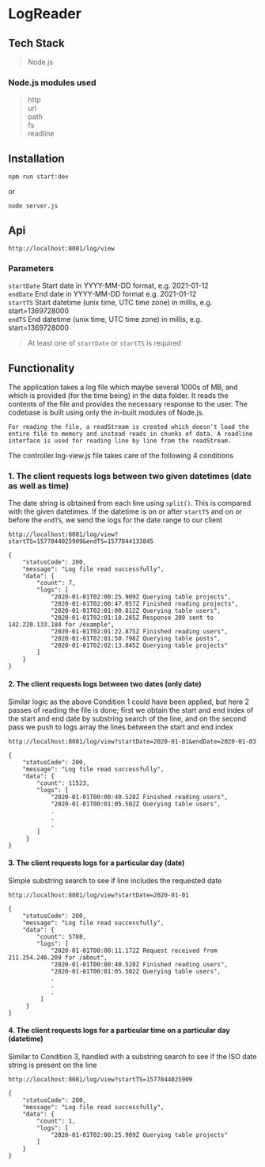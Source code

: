 # LogReader

## Tech Stack
>Node.js
### Node.js modules used
>http <br>
>url <br>
>path <br>
>fs <br>
>readline <br>

## Installation
```
npm run start:dev
```
or
```
node server.js
```

## Api
```
http://localhost:8081/log/view
```
### Parameters
`startDate`  Start date in YYYY-MM-DD format, e.g. 2021-01-12<br>
`endDate`    End date in YYYY-MM-DD format e.g. 2021-01-12<br>
`startTS`    Start datetime (unix time, UTC time zone) in millis, e.g. start=1369728000<br>
`endTS`      End datetime (unix time, UTC time zone) in millis, e.g. start=1369728000<br>

>At least one of `startDate` or `startTS` is required


## Functionality
The application takes a log file which maybe several 1000s of MB, and which is provided (for the time being) in the data folder. It reads the contents of the file and provides the necessary response to the user. The codebase is built using only the in-built modules of Node.js. 
```
For reading the file, a readStream is created which doesn't load the entire file to memory and instead reads in chunks of data. A readline interface is used for reading line by line from the readStream.
```

The controller.log-view.js file takes care of the following 4 conditions
### 1. The client requests logs between two given datetimes (date as well as time)
The date string is obtained from each line using `split()`. This is compared with the given datetimes. If the datetime is on or after `startTS` and on or before the `endTS`, we send the logs for the date range to our client

`http://localhost:8081/log/view?startTS=1577844025909&endTS=1577844133845`

```
{
    "statusCode": 200,
    "message": "Log file read successfully",
    "data": {
        "count": 7,
        "logs": [
            "2020-01-01T02:00:25.909Z Querying table projects",
            "2020-01-01T02:00:47.057Z Finished reading projects",
            "2020-01-01T02:01:00.812Z Querying table users",
            "2020-01-01T02:01:18.265Z Response 200 sent to 142.220.133.184 for /example",
            "2020-01-01T02:01:22.875Z Finished reading users",
            "2020-01-01T02:01:50.798Z Querying table posts",
            "2020-01-01T02:02:13.845Z Querying table projects"
        ]
    }
}
```

#### 2. The client requests logs between two dates (only date)
Similar logic as the above Condition 1 could have been applied, but here 2 passes of reading the file is done; first we obtain the start and end index of the start and end date by substring search of the line, and on the second pass we push to logs array the lines between the start and end index

`http://localhost:8081/log/view?startDate=2020-01-01&endDate=2020-01-03`

```
{
    "statusCode": 200,
    "message": "Log file read successfully",
    "data": {
        "count": 11523,
        "logs": [
            "2020-01-01T00:00:40.528Z Finished reading users",
            "2020-01-01T00:01:05.502Z Querying table users",
            .
            .
            .
        ]
     }
}
```

#### 3. The client requests logs for a particular day (date)
Simple substring search to see if line includes the requested date

`http://localhost:8081/log/view?startDate=2020-01-01`

```
{
    "statusCode": 200,
    "message": "Log file read successfully",
    "data": {
        "count": 5788,
        "logs": [
            "2020-01-01T00:00:11.172Z Request received from 211.254.246.209 for /about",
            "2020-01-01T00:00:40.528Z Finished reading users",
            "2020-01-01T00:01:05.502Z Querying table users",
            .
            .
            .
         ]
     }
}
```

#### 4. The client requests logs for a particular time on a particular day (datetime)
Similar to Condition 3, handled with a substring search to see if the ISO date string is present on the line

`http://localhost:8081/log/view?startTS=1577844025909`

```
{
    "statusCode": 200,
    "message": "Log file read successfully",
    "data": {
        "count": 1,
        "logs": [
            "2020-01-01T02:00:25.909Z Querying table projects"
        ]
    }
}
```

